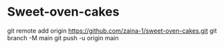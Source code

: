 # Sweet-oven-cakes
git remote add origin https://github.com/zaina-1/sweet-oven-cakes.git
git branch -M main
git push -u origin main
